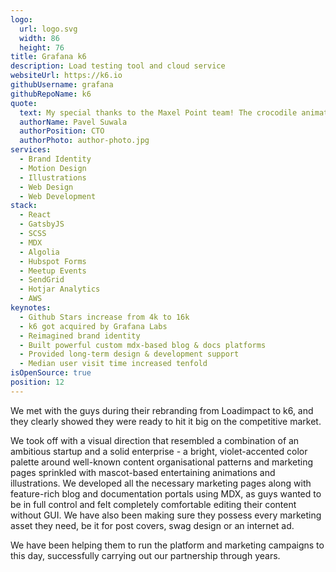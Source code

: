 ```yaml
---
logo:
  url: logo.svg
  width: 86
  height: 76
title: Grafana k6
description: Load testing tool and cloud service
websiteUrl: https://k6.io
githubUsername: grafana
githubRepoName: k6
quote:
  text: My special thanks to the Maxel Point team! The crocodile animation, fantastic design and attention to detail definitely helped to make this acquisition happen. It was one of the first things pointed out [by Grafana] in our initial acquisition discussions. Our website and look-and-feel was miles ahead of competition.
  authorName: Pavel Suwala
  authorPosition: CTO
  authorPhoto: author-photo.jpg
services:
  - Brand Identity
  - Motion Design
  - Illustrations
  - Web Design
  - Web Development
stack:
  - React
  - GatsbyJS
  - SCSS
  - MDX
  - Algolia
  - Hubspot Forms
  - Meetup Events
  - SendGrid
  - Hotjar Analytics
  - AWS
keynotes:
  - Github Stars increase from 4k to 16k
  - k6 got acquired by Grafana Labs
  - Reimagined brand identity
  - Built powerful custom mdx-based blog & docs platforms
  - Provided long-term design & development support
  - Median user visit time increased tenfold
isOpenSource: true
position: 12
---
```


We met with the guys during their rebranding from Loadimpact to k6, and they clearly showed they were ready to hit it big on the competitive market.

We took off with a visual direction that resembled a combination of an ambitious startup and a solid enterprise - a bright, violet-accented color palette around well-known content organisational patterns and marketing pages sprinkled with mascot-based entertaining animations and illustrations. We developed all the necessary marketing pages along with feature-rich blog and documentation portals using MDX, as guys wanted to be in full control and felt completely comfortable editing their content without GUI. We have also been making sure they possess every marketing asset they need, be it for post covers, swag design or an internet ad.

We have been helping them to run the platform and marketing campaigns to this day, successfully carrying out our partnership through years.

